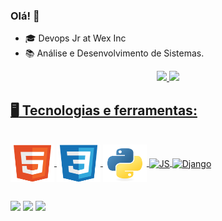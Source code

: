 ### Olá! :wave:

- :mortar_board: Devops Jr at Wex Inc 
- :books: Análise e Desenvolvimento de Sistemas.

<div align="center">
  <a href="https://github.com/marcelavie">
  <img height="140em"  src="https://github-readme-stats.vercel.app/api?username=marcelavie&show_icons=true&theme=dark&include_all_commits=true&count_private=true"/>
  <img height="140em" src="https://github-readme-stats.vercel.app/api/top-langs/?username=marcelavie&layout=compact&langs_count=7&theme=dark"/>
</div>

## :desktop_computer: Tecnologias e ferramentas:
<div style="display: inline_block"><br>
  <img align="center" alt="HTML" height="60" width="70"   src="https://raw.githubusercontent.com/devicons/devicon/master/icons/html5/html5-original.svg">
  <img align="center" alt="CSS" height="60" width="70"   src="https://raw.githubusercontent.com/devicons/devicon/master/icons/css3/css3-original.svg">
  <img align="center" alt="Python" height="60" width="70"  src="https://raw.githubusercontent.com/devicons/devicon/master/icons/python/python-original.svg">
  <img align="center" alt="JS" height="60" width="70"
src="https://cdn.jsdelivr.net/gh/devicons/devicon/icons/javascript/javascript-original.svg" />
  <img align="center" alt="Django" height="60" width="70" src="https://cdn.jsdelivr.net/gh/devicons/devicon/icons/django/django-plain.svg" />
</div>


  ##
  
<div>
   <a href="https://www.linkedin.com/in/marcela-vieira-lima-237a79238/" target="_blank"><img src="https://img.shields.io/badge/-LinkedIn-%230077B5?style=for-the-badge&logo=linkedin&logoColor=white" target="blank"></a>
    <a href = "mailto:marcelalima.df@gmail.com"><img src="https://img.shields.io/badge/-Gmail-%23333?style=for-the-badge&logo=gmail&logoColor=white" target="blank"></a>
  <a href="https://instagram.com/marcela_vie" target="_blank"><img src="https://img.shields.io/badge/-Instagram-%23E4405F?style=for-the-badge&logo=instagram&logoColor=white" target="blank"></a>


</div>







